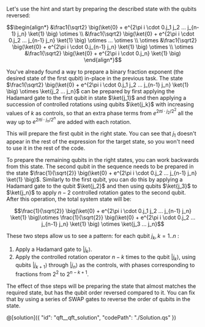 Let's use the hint and start by preparing the described state with the qubits reversed:

$$\begin{align*}
&\frac1{\sqrt2} \big(\ket{0} + e^{2\pi i \cdot 0.j_1 j_2 ... j_{n-1} j_n} \ket{1} \big) \otimes \\
&\frac1{\sqrt2} \big(\ket{0} + e^{2\pi i \cdot 0.j_2 ... j_{n-1} j_n} \ket{1} \big) \otimes ... \otimes \\
\otimes &\frac1{\sqrt2} \big(\ket{0} + e^{2\pi i \cdot 0.j_{n-1} j_n} \ket{1} \big) \otimes \\
\otimes &\frac1{\sqrt2} \big(\ket{0} + e^{2\pi i \cdot 0.j_n} \ket{1} \big)
\end{align*}$$

You've already found a way to prepare a binary fraction exponent (the desired state of the first qubit) in-place in the previous task. The state $\frac1{\sqrt2} \big(\ket{0} + e^{2\pi i \cdot 0.j_1 j_2 ... j_{n-1} j_n} \ket{1} \big) \otimes \ket{j_2 ... j_n}$ can be prepared by first applying the Hadamard gate to the first qubit in state $\ket{j_1}$ and then applying a succession of controlled rotations using qubits $\ket{j_k}$ with increasing values of $k$ as controls, so that an extra phase terms from $e^{2\pi i \cdot j_2/2^2}$ all the way up to $e^{2\pi i \cdot j_n/2^{n}}$ are added with each rotation. 

This will prepare the first qubit in the right state. You can see that $j_1$ doesn't appear in the rest of the expression for the target state, so you won't need to use it in the rest of the code.

To prepare the remaining qubits in the right states, you can work backwards from this state.
The second qubit in the sequence needs to be prepared in the state $\frac{1}{\sqrt{2}} \big(\ket{0} + e^{2\pi i \cdot 0.j_2 ... j_{n-1} j_n} \ket{1} \big)$. 
Similarly to the first qubit, you can do this by applying a Hadamard gate to the qubit $\ket{j_2}$ and then using qubits $\ket{j_3}$ to $\ket{j_n}$ to apply $n-2$ controlled rotation gates to the second qubit. 
After this operation, the total system state will be: 

$$\frac{1}{\sqrt{2}} \big(\ket{0} + e^{2\pi i \cdot 0.j_1 j_2 ... j_{n-1} j_n} \ket{1} \big)\otimes
\frac{1}{\sqrt{2}} \big(\ket{0} + e^{2\pi i \cdot 0.j_2 ... j_{n-1} j_n} \ket{1} \big) \otimes \ket{j_3 ... j_n}$$

These two steps allow us to see a pattern: for each qubit $j_k, k = 1 .. n$ :

1. Apply a Hadamard gate to $|j_k\rangle$.
2. Apply the controlled rotation operator $n-k$ times to the qubit $|j_k\rangle$, using qubits $|j_{k+1}\rangle$ through $|j_n\rangle$ as the controls, with phases corresponding to fractions from $2^2$ to $2^{n-k+1}$.

The effect of thse steps will be preparing the state that almost matches the required state, but has the qubit order reversed compared to it. 
You can fix that by using a series of $\textrm{SWAP}$ gates to reverse the order of qubits in the state.

@[solution]({
"id": "qft__qft_solution",
"codePath": "./Solution.qs"
})
